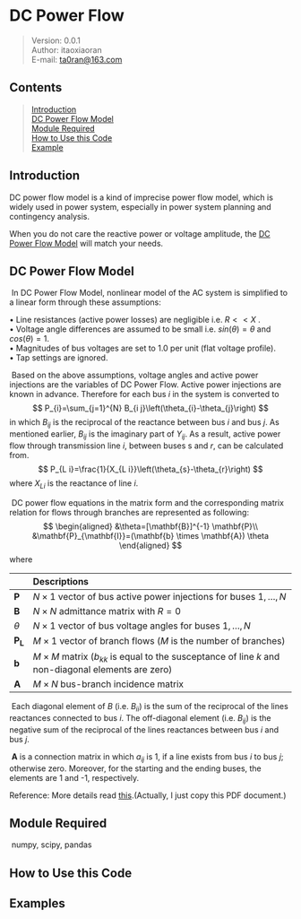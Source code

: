 # DC Power Flow

>Version: 0.0.1  
>Author: itaoxiaoran  
>E-mail: ta0ran@163.com  

## Contents

>[Introduction](##introduction)  
>[DC Power Flow Model](##dc-power-flow-model)  
>[Module Required](##module-required)  
>[How to Use this Code  ](##how-to-use-this-code)  
>[Example](##example)  

## Introduction

DC power flow model is a kind of imprecise power flow model, which is widely used in power system, especially in power system planning and contingency analysis. 

When you do not care the reactive power or voltage amplitude, the <u>DC Power Flow Model</u> will match your needs.

## DC Power Flow Model

​	In DC Power Flow Model, nonlinear model of the AC system is simplified to a linear form through these assumptions:  

• Line resistances (active power losses) are negligible i.e. $R<<X$ .  
• Voltage angle differences are assumed to be small i.e. $sin(\theta) = \theta$ and
$cos(\theta)=1$.  
• Magnitudes of bus voltages are set to 1.0 per unit (flat voltage profile).  
• Tap settings are ignored.   

​	Based on the above assumptions, voltage angles and active power injections are
the variables of DC Power Flow. Active power injections are known in advance. Therefore
for each bus $i$ in the system is converted to
$$
P_{i}=\sum_{j=1}^{N} B_{i j}\left(\theta_{i}-\theta_{j}\right)
$$
in which $B_{ij}$ is the reciprocal of the reactance between bus $i$ and bus $j$. As
mentioned earlier, $B_{ij}$ is the imaginary part of $Y_{ij}$.
	As a result, active power flow through transmission line $i$, between buses s and
$r$, can be calculated from.
$$
P_{L i}=\frac{1}{X_{L i}}\left(\theta_{s}-\theta_{r}\right)
$$
where $X_{Li}$ is the reactance of line $i$.

​	DC power flow equations in the matrix form and the corresponding matrix relation for flows through branches are represented as following:
$$
\begin{aligned}
&\theta=[\mathbf{B}]^{-1} \mathbf{P}\\
&\mathbf{P}_{\mathbf{I}}=(\mathbf{b} \times \mathbf{A}) \theta
\end{aligned}
$$
where

|                | Descriptions                                                 |
| -------------- | :----------------------------------------------------------- |
| $\mathbf{P}$   | $N \times 1$ vector of bus active power injections for buses $1, …, N$ |
| $\mathbf{B}$   | $N \times N$ admittance matrix with $R = 0$                  |
| $\theta$       | $N \times 1$ vector of bus voltage angles for buses $1, …, N$ |
| $\mathbf{P_L}$ | $M \times 1$ vector of branch flows ($M$ is the number of branches) |
| $\mathbf{b}$   | $M \times M$ matrix ($b_{kk}$ is equal to the susceptance of line $k$ and non-diagonal elements are zero) |
| $\mathbf{A}$   | $M \times N$ bus-branch incidence matrix                     |

​	Each diagonal element of $B$ (i.e. $B_{ii}$) is the sum of the reciprocal of the lines reactances connected to bus $i$. The off-diagonal element (i.e. $B_{ij}$) is the negative sum of the reciprocal of the lines reactances between bus $i$ and bus $j$. 

​	$\mathbf{A}$ is a connection matrix in which $a_{ij}$ is 1, if a line exists from bus $i$ to bus $j$; otherwise zero. Moreover, for the starting and the ending buses, the elements are 1 and -1, respectively.

Reference: More details read [this](https://link.springer.com/content/pdf/bbm%3A978-3-642-17989-1%2F1.pdf).(Actually, I just copy this PDF document.)

## Module Required

​	numpy, scipy, pandas


## How to Use this Code

## Examples